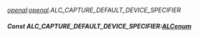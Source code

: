 _[openal](../../modules/openal/openal-module.md):[openal](../../modules/openal/openal-module.md).ALC\_CAPTURE\_DEFAULT\_DEVICE\_SPECIFIER_
##### Const ALC\_CAPTURE\_DEFAULT\_DEVICE\_SPECIFIER:[ALCenum](../../modules/openal/openal-alcenum.md)
